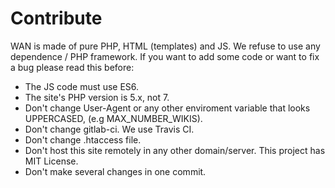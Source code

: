 # Contribute

WAN is made of pure PHP, HTML (templates) and JS. We refuse to use any dependence /
PHP framework. If you want to add some code or want to fix a bug please read this before:

* The JS code must use ES6.
* The site's PHP version is 5.x, not 7.
* Don't change User-Agent or any other enviroment variable that looks UPPERCASED,
(e.g MAX_NUMBER_WIKIS).
* Don't change gitlab-ci. We use Travis CI.
* Don't change .htaccess file.
* Don't host this site remotely in any other domain/server. This project has
MIT License.
* Don't make several changes in one commit.